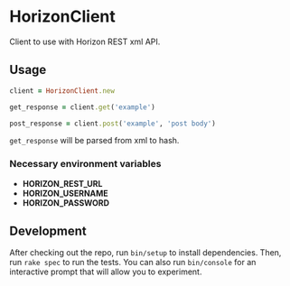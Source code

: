 # HorizonClient

Client to use with Horizon REST xml API.

## Usage

```ruby
client = HorizonClient.new

get_response = client.get('example')

post_response = client.post('example', 'post body')
```

`get_response` will be parsed from xml to hash.


### Necessary environment variables

* **HORIZON_REST_URL**
* **HORIZON_USERNAME**
* **HORIZON_PASSWORD**

## Development

After checking out the repo, run `bin/setup` to install dependencies. Then, run `rake spec` to run the tests. You can also run `bin/console` for an interactive prompt that will allow you to experiment.
